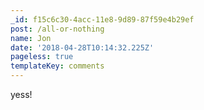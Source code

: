 ```yaml
---
_id: f15c6c30-4acc-11e8-9d89-87f59e4b29ef
post: /all-or-nothing
name: Jon
date: '2018-04-28T10:14:32.225Z'
pageless: true
templateKey: comments
---
```

yess!
